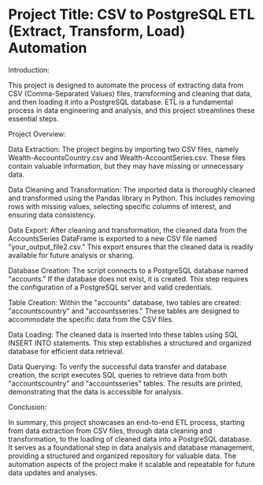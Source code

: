 # Project Title: CSV to PostgreSQL ETL (Extract, Transform, Load) Automation

Introduction:

This project is designed to automate the process of extracting data from CSV (Comma-Separated Values) files, transforming and cleaning that data, and then loading it into a PostgreSQL database. ETL is a fundamental process in data engineering and analysis, and this project streamlines these essential steps.

Project Overview:

Data Extraction: The project begins by importing two CSV files, namely Wealth-AccountsCountry.csv and Wealth-AccountSeries.csv. These files contain valuable information, but they may have missing or unnecessary data.

Data Cleaning and Transformation: The imported data is thoroughly cleaned and transformed using the Pandas library in Python. This includes removing rows with missing values, selecting specific columns of interest, and ensuring data consistency.

Data Export: After cleaning and transformation, the cleaned data from the AccountsSeries DataFrame is exported to a new CSV file named "your_output_file2.csv." This export ensures that the cleaned data is readily available for future analysis or sharing.

Database Creation: The script connects to a PostgreSQL database named "accounts." If the database does not exist, it is created. This step requires the configuration of a PostgreSQL server and valid credentials.

Table Creation: Within the "accounts" database, two tables are created: "accountscountry" and "accountsseries." These tables are designed to accommodate the specific data from the CSV files.

Data Loading: The cleaned data is inserted into these tables using SQL INSERT INTO statements. This step establishes a structured and organized database for efficient data retrieval.

Data Querying: To verify the successful data transfer and database creation, the script executes SQL queries to retrieve data from both "accountscountry" and "accountsseries" tables. The results are printed, demonstrating that the data is accessible for analysis.

Conclusion:

In summary, this project showcases an end-to-end ETL process, starting from data extraction from CSV files, through data cleaning and transformation, to the loading of cleaned data into a PostgreSQL database. It serves as a foundational step in data analysis and database management, providing a structured and organized repository for valuable data. The automation aspects of the project make it scalable and repeatable for future data updates and analyses.
